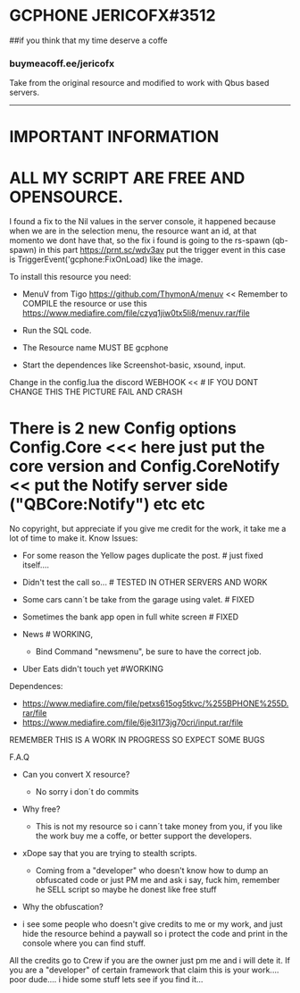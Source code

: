 # GCPHONE  JERICOFX#3512

##if you think that my time deserve a coffe
### buymeacoff.ee/jericofx

Take from the original resource and modified to work with Qbus based servers.


------------

# IMPORTANT INFORMATION

# ALL MY SCRIPT ARE FREE AND OPENSOURCE.

I found a fix to the Nil values in the server console, it happened because when we are in the selection menu, the resource want an id, at that momento we dont have that, so the fix i found is going to the rs-spawn (qb-spawn) in this part https://prnt.sc/wdv3av  put the trigger event in this case is  TriggerEvent('gcphone:FixOnLoad)  like the image.

To install this resource you need:


 * MenuV from Tigo https://github.com/ThymonA/menuv << Remember to COMPILE the resource or use this https://www.mediafire.com/file/czyq1jiw0tx5li8/menuv.rar/file

* Run the SQL code.

* The Resource name MUST BE gcphone

* Start the dependences like Screenshot-basic, xsound, input.

Change in the config.lua the discord WEBHOOK << # IF YOU DONT CHANGE THIS THE PICTURE FAIL AND CRASH

# There is 2 new Config options Config.Core <<< here just put the core version and Config.CoreNotify << put the Notify server side ("QBCore:Notify") etc etc

No copyright, but appreciate if you give me credit for the work, it take me a lot of time to make it. Know Issues:


* For some reason the Yellow pages duplicate the post. # just fixed itself....

* Didn't test the call so... # TESTED IN OTHER SERVERS AND WORK 

* Some cars cann´t be take from the  garage using valet. # FIXED

* Sometimes the bank app open in full white screen # FIXED

* News # WORKING, 
  - Bind Command "newsmenu", be sure to have the correct job.

* Uber Eats didn't touch yet #WORKING





Dependences:
* https://www.mediafire.com/file/petxs615og5tkvc/%255BPHONE%255D.rar/file
* https://www.mediafire.com/file/6je3l173jg70cri/input.rar/file

REMEMBER THIS IS A WORK IN PROGRESS SO EXPECT SOME BUGS


F.A.Q
* Can you convert X resource?
  - No sorry i don´t do commits
  
* Why free?
  - This is not my resource so i cann´t take money from you, if you like the work buy me a coffe, or better support the developers.
  
* xDope say that you are trying to stealth scripts.
  - Coming from a "developer" who doesn't know how to dump an obfuscated code or just PM me and ask i say, fuck him, remember he SELL script so maybe he donest like free stuff
 
 * Why the obfuscation?
  - i see some people who doesn't give credits to me or my work, and just hide the resource behind a paywall so i protect the code and print in the console where you can find stuff.


All the credits go to Crew if you are the owner just pm me and i will dete it.
If you are a "developer" of certain framework that claim this is your work.... poor dude.... i hide some stuff lets see if you find it...
